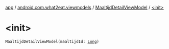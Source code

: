 [app](../../index.md) / [android.com.what2eat.viewmodels](../index.md) / [MaaltijdDetailViewModel](index.md) / [&lt;init&gt;](./-init-.md)

# &lt;init&gt;

`MaaltijdDetailViewModel(maaltijdId: `[`Long`](https://kotlinlang.org/api/latest/jvm/stdlib/kotlin/-long/index.html)`)`